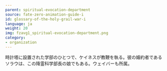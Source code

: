 ```yaml
---
parent: spiritual-evocation-department
source: fate-zero-animation-guide-i
id: glossary-of-the-holy-grail-war-i
language: ja
weight: 20
img: fzavg1_spiritual-evocation-department.png
category:
- organization
---
```


時計塔に設置された学部のひとつで、ケイネスが教鞭を執る。彼の婚約者であるソラウは、この降霊科学部長の娘でもある。ウェイバーも所属。
